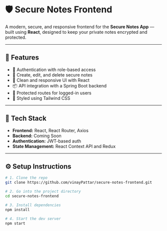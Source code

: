 # 🛡️ Secure Notes Frontend

A modern, secure, and responsive frontend for the **Secure Notes App** — 
<br> built using **React**, designed to keep your private notes encrypted and protected.

---

## 🚀 Features

- 🔐 Authentication with role-based access
- 📝 Create, edit, and delete secure notes
- 🧠 Clean and responsive UI with React
- 📦 API integration with a Spring Boot backend
- 🎯 Protected routes for logged-in users
- 💅 Styled using Tailwind CSS 

---

## 🧰 Tech Stack

- **Frontend:** React, React Router, Axios
- **Backend:** Coming Soon
- **Authentication:** JWT-based auth
- **State Management:** React Context API and Redux 

---

## ⚙️ Setup Instructions

```bash
# 1. Clone the repo
git clone https://github.com/vinayPattar/secure-notes-frontend.git

# 2. Go into the project directory
cd secure-notes-frontend

# 3. Install dependencies
npm install

# 4. Start the dev server
npm start
